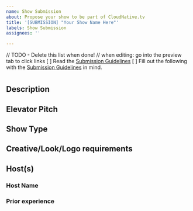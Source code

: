 ```yaml
---
name: Show Submission
about: Propose your show to be part of CloudNative.tv
title: '[SUBMISSION] "Your Show Name Here"'
labels: Show Submission
assignees: ''

---
```


// TODO - Delete this list when done!
// when editing: go into the preview tab to click links
[ ] Read the [Submission Guidelines](../blob/main/operations/SUBMISSION.md)
[ ] Fill out the following with the [Submission Guidelines](../blob/main/operations/SUBMISSION.md) in mind.

# <Name Of Your Show>

## Description

<!-- A brief description consisting of 1-2 paragraphs describing your shows concept. -->
<!-- What is your show? -->
<!-- When will your show be broadcast? How often? Weekly? Biweekly? -->

## Elevator Pitch

<!-- A paragraph describing Who your audience is, Why they would watch your show, and How the show engages viewers -->

## Show Type
<!-- What format will your show be? A 101? Learning, Tutorial, Live Coding, Talk? Interview? Tech reviews? -->

## Creative/Look/Logo requirements

<!-- A brief outline of what your shows branding may look like, Can include pictures -->
<!-- Example
- Logo : A popcorn stall filled with clouds
- Colors : Red, White and a pale blue
- Motifs : Popcorn Kernel, Cloud,
  ________________________ 
 |                        |
 |                        |
 |                        | 
 |        sketch          | 
 |        of logo         | 
 |                        |
 |                        |
 |________________________|
-->

## Host(s)
### Host Name
<!-- Short bio describing the host-->

### Prior experience
<!-- What previous experience/interactions does the host have engaging the cloud native community ? -->